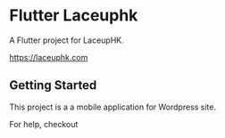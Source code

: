 # Flutter Laceuphk

A Flutter project for LaceupHK.

https://laceuphk.com

## Getting Started

This project is a a mobile application for Wordpress site.

For help, checkout
